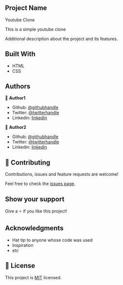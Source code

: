 
## Project Name
Youtube Clone

This is a simple youtube clone

Additional description about the project and its features.

## Built With
 
 - HTML
 - CSS

## Authors

👤 **Author1**

- Github: [@githubhandle](https://github.com/NtwaliHeritier)
- Twitter: [@twitterhandle](https://twitter.com/NtwaliHeritier)
- Linkedin: [linkedin](https://linkedin.com/ntwali-heritier-9950001a2)

👤 **Author2**

- Github: [@githubhandle](https://github.com/Nkuria)
- Twitter: [@twitterhandle](https://twitter.com/Nkuria3)
- Linkedin: [linkedin](https://linkedin.com/nick-kuria-a148931a9)

## 🤝 Contributing

Contributions, issues and feature requests are welcome!

Feel free to check the [issues page](issues/).

## Show your support

Give a ⭐️ if you like this project!

## Acknowledgments

- Hat tip to anyone whose code was used
- Inspiration
- etc

## 📝 License

This project is [MIT](lic.url) licensed.